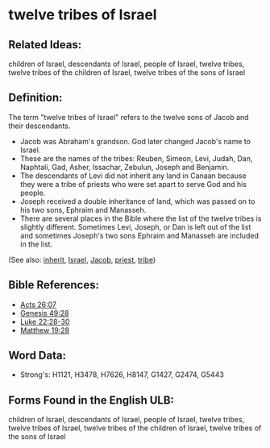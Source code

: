 # twelve tribes of Israel

## Related Ideas:

children of Israel, descendants of Israel, people of Israel, twelve tribes, twelve tribes of the children of Israel, twelve tribes of the sons of Israel

## Definition:

The term "twelve tribes of Israel" refers to the twelve sons of Jacob and their descendants.

* Jacob was Abraham's grandson. God later changed Jacob's name to Israel.
* These are the names of the tribes: Reuben, Simeon, Levi, Judah, Dan, Naphtali, Gad, Asher, Issachar, Zebulun, Joseph and Benjamin.
* The descendants of Levi did not inherit any land in Canaan because they were a tribe of priests who were set apart to serve God and his people.
* Joseph received a double inheritance of land, which was passed on to his two sons, Ephraim and Manasseh.
* There are several places in the Bible where the list of the twelve tribes is slightly different. Sometimes Levi, Joseph, or Dan is left out of the list and sometimes Joseph's two sons Ephraim and Manasseh are included in the list.

(See also: [inherit](../kt/inherit.md), [Israel](../kt/israel.md), [Jacob](../names/jacob.md), [priest](../kt/priest.md), [tribe](../other/tribe.md))

## Bible References:

* [Acts 26:07](rc://en/tn/help/act/26/07)
* [Genesis 49:28](rc://en/tn/help/gen/49/28)
* [Luke 22:28-30](rc://en/tn/help/luk/22/28)
* [Matthew 19:28](rc://en/tn/help/mat/19/28)

## Word Data:

* Strong's: H1121, H3478, H7626, H8147, G1427, G2474, G5443

## Forms Found in the English ULB:

children of Israel, descendants of Israel, people of Israel, twelve tribes, twelve tribes of Israel, twelve tribes of the children of Israel, twelve tribes of the sons of Israel
